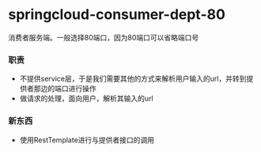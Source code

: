 # springcloud-consumer-dept-80
 消费者服务端。一般选择80端口，因为80端口可以省略端口号

### 职责
- 不提供service层，于是我们需要其他的方式来解析用户输入的url，并转到提供者那边的端口进行操作
- 做请求的处理，面向用户，解析其输入的url

### 新东西
- 使用RestTemplate进行与提供者接口的调用